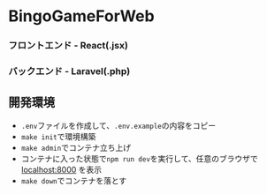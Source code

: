 # BingoGameForWeb

### フロントエンド - React(.jsx)

### バックエンド - Laravel(.php)

## 開発環境

- `.env`ファイルを作成して、`.env.example`の内容をコピー
- `make init`で環境構築
- `make admin`でコンテナ立ち上げ
- コンテナに入った状態で`npm run dev`を実行して、任意のブラウザで [localhost:8000](http://localhost:8000/) を表示
- `make down`でコンテナを落とす
